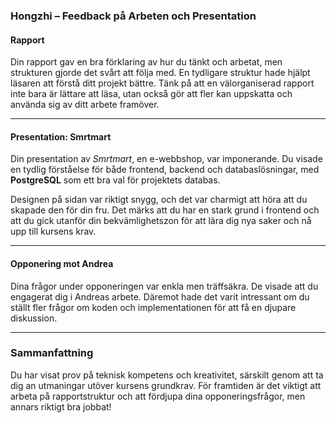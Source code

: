 ### Hongzhi – Feedback på Arbeten och Presentation

#### Rapport

Din rapport gav en bra förklaring av hur du tänkt och arbetat, men strukturen gjorde det svårt att följa med. En tydligare struktur hade hjälpt läsaren att förstå ditt projekt bättre. Tänk på att en välorganiserad rapport inte bara är lättare att läsa, utan också gör att fler kan uppskatta och använda sig av ditt arbete framöver.

---

#### Presentation: Smrtmart

Din presentation av _Smrtmart_, en e-webbshop, var imponerande. Du visade en tydlig förståelse för både frontend, backend och databaslösningar, med **PostgreSQL** som ett bra val för projektets databas.

Designen på sidan var riktigt snygg, och det var charmigt att höra att du skapade den för din fru. Det märks att du har en stark grund i frontend och att du gick utanför din bekvämlighetszon för att lära dig nya saker och nå upp till kursens krav.

---

#### Opponering mot Andrea

Dina frågor under opponeringen var enkla men träffsäkra. De visade att du engagerat dig i Andreas arbete. Däremot hade det varit intressant om du ställt fler frågor om koden och implementationen för att få en djupare diskussion.

---

### Sammanfattning

Du har visat prov på teknisk kompetens och kreativitet, särskilt genom att ta dig an utmaningar utöver kursens grundkrav. För framtiden är det viktigt att arbeta på rapportstruktur och att fördjupa dina opponeringsfrågor, men annars riktigt bra jobbat!
